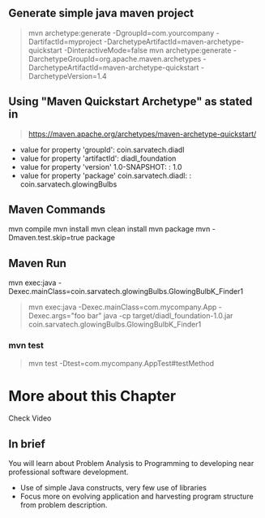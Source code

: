 ## Generate simple java maven project
> mvn archetype:generate -DgroupId=com.yourcompany -DartifactId=myproject -DarchetypeArtifactId=maven-archetype-quickstart -DinteractiveMode=false
mvn archetype:generate -DarchetypeGroupId=org.apache.maven.archetypes -DarchetypeArtifactId=maven-archetype-quickstart -DarchetypeVersion=1.4

## Using "Maven Quickstart Archetype" as stated in
> https://maven.apache.org/archetypes/maven-archetype-quickstart/
 
- value for property 'groupId': coin.sarvatech.diadl
- value for property 'artifactId': diadl_foundation
- value for property 'version' 1.0-SNAPSHOT: : 1.0
- value for property 'package' coin.sarvatech.diadl: : coin.sarvatech.glowingBulbs

## Maven Commands
mvn compile
mvn install
mvn clean install
mvn package
mvn -Dmaven.test.skip=true package
## Maven Run
mvn exec:java -Dexec.mainClass=coin.sarvatech.glowingBulbs.GlowingBulbK_Finder1
> mvn exec:java -Dexec.mainClass=com.mycompany.App -Dexec.args="foo bar"
> java -cp target/diadl_foundation-1.0.jar  coin.sarvatech.glowingBulbs.GlowingBulbK_Finder1

### mvn test
> mvn test -Dtest=com.mycompany.AppTest#testMethod

# More about this Chapter
Check Video 
## In brief
You will learn about Problem Analysis to Programming to developing near professional software development.
- Use of simple Java constructs, very few use of libraries
- Focus more on evolving application and harvesting program structure from problem description.

